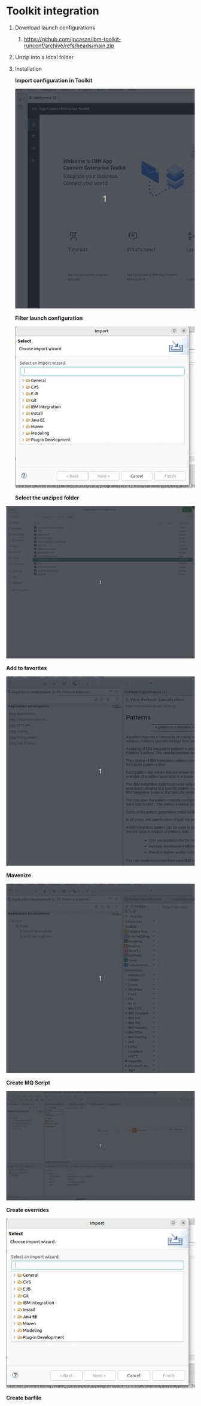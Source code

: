 # Toolkit integration

1. Download launch configurations
   1. https://github.com/jpcasas/ibm-toolkit-runconf/archive/refs/heads/main.zip
2. Unzip into a local folder
3. Installation
   
   **Import configuration in Toolkit**
   
    
    ![import](toolkit-integration/1-import.gif)

   **Filter launch configuration**
   
    ![select launch configuration](toolkit-integration/2-launch_search.gif)

   **Select the unziped folder**

![select launch configuration](toolkit-integration/3-select_import.gif)

   **Add to favorites**

![select launch configuration](toolkit-integration/4-favorites.gif)

   **Mavenize**

![select launch configuration](toolkit-integration/5-mavenize.gif)

   **Create MQ Script**

![select launch configuration](toolkit-integration/6-create%20mqs.gif)

   **Create overrides**

![select launch configuration](toolkit-integration/2-launch_search.gif)

   **Create barfile**

